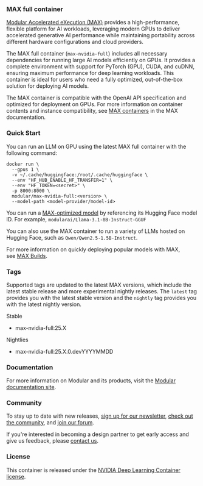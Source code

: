 
<!-- markdownlint-disable -->

### **MAX full container**

[Modular Accelerated eXecution (MAX)⁠](https://docs.modular.com/max/) provides a high-performance, flexible platform for AI workloads, leveraging modern GPUs to deliver accelerated generative AI performance while maintaining portability across different hardware configurations and cloud providers.

The MAX full container (`max-nvidia-full`) includes all necessary dependencies for running large AI models efficiently on GPUs. It provides a complete environment with support for PyTorch (GPU), CUDA, and cuDNN, ensuring maximum performance for deep learning workloads. This container is ideal for users who need a fully optimized, out-of-the-box solution for deploying AI models.

The MAX container is compatible with the OpenAI API specification and optimized for deployment on GPUs. For more information on container contents and instance compatibility, see [MAX containers⁠](https://docs.modular.com/max/container/) in the MAX documentation.

### **Quick Start**

You can run an LLM on GPU using the latest MAX full container with the following command:

```
docker run \
  --gpus 1 \
  -v ~/.cache/huggingface:/root/.cache/huggingface \
  --env "HF_HUB_ENABLE_HF_TRANSFER=1" \
  --env "HF_TOKEN=<secret>" \
  -p 8000:8000 \
  modular/max-nvidia-full:<version> \
  --model-path <model-provider/model-id>
```

You can run a [MAX-optimized model⁠](https://huggingface.co/modularai)⁠ by referencing its Hugging Face model ID. For example, `modularai/Llama-3.1-8B-Instruct-GGUF`

You can also use the MAX container to run a variety of LLMs hosted on Hugging Face, such as `Qwen/Qwen2.5-1.5B-Instruct`.

For more information on quickly deploying popular models with MAX, see [MAX Builds⁠](https://builds.modular.com/).

### **Tags**

Supported tags are updated to the latest MAX versions, which include the latest stable release and more experimental nightly releases. The `latest` tag provides you with the latest stable version and the `nightly` tag provides you with the latest nightly version.

Stable

- max-nvidia-full:25.X

Nightlies

- max-nvidia-full:25.X.0.devYYYYMMDD

### **Documentation**

For more information on Modular and its products, visit the [Modular documentation site⁠](https://docs.modular.com/).

### **Community**

To stay up to date with new releases, [sign up for our newsletter⁠](https://www.modular.com/modverse#signup), [check out the community⁠](https://www.modular.com/community), and [join our forum⁠](https://forum.modular.com/).

If you're interested in becoming a design partner to get early access and give us feedback, please [contact us⁠](https://www.modular.com/company/contact).

### **License**

This container is released under the [NVIDIA Deep Learning Container license⁠](https://developer.download.nvidia.com/licenses/NVIDIA_Deep_Learning_Container_License.pdf?t=eyJscyI6ImdzZW8iLCJsc2QiOiJodHRwczovL3d3dy5nb29nbGUuY29tLyJ9).
